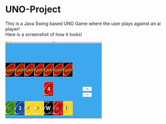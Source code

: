 # UNO-Project
This is a Java Swing based UNO Game where the user plays against an ai player!
<br />
Here is a screenshot of how it looks!


<img src='https://github.com/jreese14/UNO-Project/blob/main/UNO-Game-Image.png' align='left' width='60%'>


